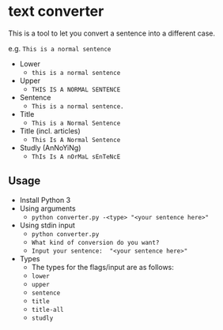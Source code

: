 # text converter

This is a tool to let you convert a sentence into a different case.

e.g. 
`This is a normal sentence`

- Lower
  - `this is a normal sentence`
- Upper
  - `THIS IS A NORMAL SENTENCE`
- Sentence
  - `This is a normal sentence.`
- Title
  - `This is a Normal Sentence`
- Title (incl. articles)
  - `This Is A Normal Sentence`
- Studly (AnNoYiNg)
  - `ThIs Is A nOrMaL sEnTeNcE`

## Usage
- Install Python 3
- Using arguments
  - `python converter.py -<type> "<your sentence here>"`
- Using stdin input
  - `python converter.py`
  - `What kind of conversion do you want? `
  - `Input your sentence:  "<your sentence here>"`
- Types
  - The types for the flags/input are as follows:
  - `lower`
  - `upper`
  - `sentence`
  - `title`
  - `title-all`
  - `studly`